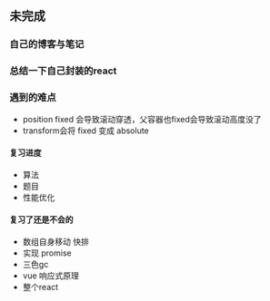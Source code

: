 ## 未完成

### 自己的博客与笔记

### 总结一下自己封装的react

### 遇到的难点
- position fixed 会导致滚动穿透，父容器也fixed会导致滚动高度没了
- transform会将 fixed 变成 absolute

#### 复习进度
- 算法
- 题目
- 性能优化

#### 复习了还是不会的
- 数组自身移动 快排
- 实现 promise
- 三色gc
- vue 响应式原理
- 整个react
